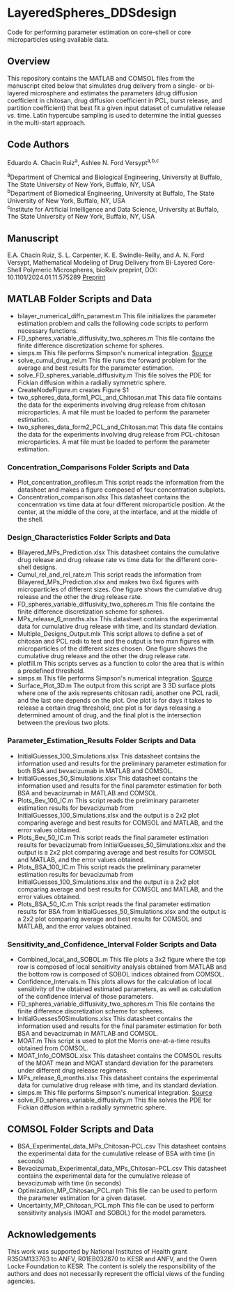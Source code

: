 # LayeredSpheres_DDSdesign
Code for performing parameter estimation on core-shell or core microparticles using available data.


## Overview
This repository contains the MATLAB and COMSOL files from the manuscript cited below that simulates drug delivery from a single- or bi-layered microsphere and estimates the parameters (drug diffusion coefficient in chitosan, drug diffusion coefficient in PCL, burst release, and partition coefficient) that best fit a given input dataset of cumulative release vs. time. Latin hypercube sampling is used to determine the initial guesses in the multi-start approach.

## Code Authors
Eduardo A. Chacin Ruiz<sup>a</sup>,  Ashlee N. Ford Versypt<sup>a,b,c</sup>

<sup>a</sup>Department of Chemical and Biological Engineering, University at Buffalo, The State University of New York, Buffalo, NY, USA<br/>
<sup>b</sup>Department of Biomedical Engineering, University at Buffalo, The State University of New York, Buffalo, NY, USA<br/>
<sup>c</sup>Institute for Artificial Intelligence and Data Science, University at Buffalo, The State University of New York, Buffalo, NY, USA<br/>

## Manuscript
E.A. Chacin Ruiz, S. L. Carpenter, K. E. Swindle-Reilly, and A. N. Ford Versypt, Mathematical Modeling of Drug Delivery from Bi-Layered Core-Shell Polymeric Microspheres, bioRxiv preprint, DOI: 10.1101/2024.01.11.575289 [Preprint](https://doi.org/10.1101/2024.01.11.575289)

## MATLAB Folder Scripts and Data
* bilayer_numerical_diffn_paramest.m This file initializes the parameter estimation problem and calls the following code scripts to perform necessary functions.
* FD_spheres_variable_diffusivity_two_spheres.m This file contains the finite difference discretization scheme for spheres.
* simps.m This file performs Simpson's numerical integration. [Source](https://www.mathworks.com/matlabcentral/fileexchange/25754-simpson-s-rule-for-numerical-integration)
* solve_cumul_drug_rel.m This file runs the forward problem for the average and best results for the parameter estimation.
* solve_FD_spheres_variable_diffusivity.m This file solves the PDE for Fickian diffusion within a radially symmetric sphere.
* CreateNodeFigure.m creates Figure S1
* two_spheres_data_form1_PCL_and_Chitosan.mat This data file contains the data for the experiments involving drug release from chitosan microparticles. A mat file must be loaded to perform the parameter estimation.
* two_spheres_data_form2_PCL_and_Chitosan.mat This data file contains the data for the experiments involving drug release from PCL-chitosan microparticles. A mat file must be loaded to perform the parameter estimation.

### Concentration_Comparisons Folder Scripts and Data
* Plot_concentration_profiles.m This script reads the information from the datasheet and makes a figure composed of four concentration subplots.
* Concentration_comparison.xlsx This datasheet contains the concentration vs time data at four different microparticle position. At the center, at the middle of the core, at the interface, and at the middle of the shell.

### Design_Characteristics Folder Scripts and Data
* Bilayered_MPs_Prediction.xlsx This datasheet contains the cumulative drug release and drug release rate vs time data for the different core-shell designs.
* Cumul_rel_and_rel_rate.m This script reads the information from Bilayered_MPs_Prediction.xlsx and makes two 6x4 figures with microparticles of different sizes. One figure shows the cumulative drug release and the other the drug release rate.
* FD_spheres_variable_diffusivity_two_spheres.m This file contains the finite difference discretization scheme for spheres.
* MPs_release_6_months.xlsx This datasheet contains the experimental data for cumulative drug release with time, and its standard deviation.
* Multiple_Designs_Output.mlx This script allows to define a set of chitosan and PCL radii to test and the output is two mxn figures with microparticles of the different sizes chosen. One figure shows the cumulative drug release and the other the drug release rate.
* plotfill.m This scripts serves as a function to color the area that is within a predefined threshold.
* simps.m This file performs Simpson's numerical integration. [Source](https://www.mathworks.com/matlabcentral/fileexchange/25754-simpson-s-rule-for-numerical-integration)
* Surface_Plot_3D.m The output from this script are 3 3D surface plots where one of the axis represents chitosan radii, another one PCL radii, and the last one depends on the plot. One plot is for days it takes to release a certain drug threshold, one plot is for days releasing a determined amount of drug, and the final plot is the intersection between the previous two plots.

### Parameter_Estimation_Results Folder Scripts and Data
* InitialGuesses_100_Simulations.xlsx This datasheet contains the information used and results for the preliminary parameter estimation for both BSA and bevacizumab in MATLAB and COMSOL.
* InitialGuesses_50_Simulations.xlsx This datasheet contains the information used and results for the final parameter estimation for both BSA and bevacizumab in MATLAB and COMSOL.
* Plots_Bev_100_IC.m This script reads the preliminary parameter estimation results for bevacizumab from InitialGuesses_100_Simulations.xlsx and the output is a 2x2 plot comparing average and best results for COMSOL and MATLAB, and the error values obtained.
* Plots_Bev_50_IC.m This script reads the final parameter estimation results for bevacizumab from InitialGuesses_50_Simulations.xlsx and the output is a 2x2 plot comparing average and best results for COMSOL and MATLAB, and the error values obtained.
* Plots_BSA_100_IC.m This script reads the preliminary parameter estimation results for bevacizumab from InitialGuesses_100_Simulations.xlsx and the output is a 2x2 plot comparing average and best results for COMSOL and MATLAB, and the error values obtained.
* Plots_BSA_50_IC.m This script reads the final parameter estimation results for BSA from InitialGuesses_50_Simulations.xlsx and the output is a 2x2 plot comparing average and best results for COMSOL and MATLAB, and the error values obtained.

### Sensitivity_and_Confidence_Interval Folder Scripts and Data
* Combined_local_and_SOBOL.m This file plots a 3x2 figure where the top row is composed of local sensitivity analysis obtained from MATLAB and the bottom row is composed of SOBOL indices obtained from COMSOL.
* Confidence_Intervals.m This plots allows for the calculation of local sensitivity of the obtained estimated parameters, as well as calculation of the confidence interval of those parameters.
* FD_spheres_variable_diffusivity_two_spheres.m This file contains the finite difference discretization scheme for spheres.
* InitialGuesses50Simulations.xlsx This datasheet contains the information used and results for the final parameter estimation for both BSA and bevacizumab in MATLAB and COMSOL.
* MOAT.m This script is used to plot the Morris one-at-a-time results obtained from COMSOL.
* MOAT_Info_COMSOL.xlsx This datasheet contains the COMSOL results of the MOAT mean and MOAT standard deviation for the parameters under different drug release regimens.
* MPs_release_6_months.xlsx This datasheet contains the experimental data for cumulative drug release with time, and its standard deviation.
* simps.m This file performs Simpson's numerical integration. [Source](https://www.mathworks.com/matlabcentral/fileexchange/25754-simpson-s-rule-for-numerical-integration)
* solve_FD_spheres_variable_diffusivity.m This file solves the PDE for Fickian diffusion within a radially symmetric sphere.

## COMSOL Folder Scripts and Data
* BSA_Experimental_data_MPs_Chitosan-PCL.csv This datasheet contains the experimental data for the cumulative release of BSA with time (in seconds)
* Bevacizumab_Experimental_data_MPs_Chitosan-PCL.csv This datasheet contains the experimental data for the cumulative release of bevacizumab with time (in seconds)
* Optimization_MP_Chitosan_PCL.mph This file can be used to perform the parameter estimation for a given dataset.
* Uncertainty_MP_Chitosan_PCL.mph This file can be used to perform sensitivity analysis (MOAT and SOBOL) for the model parameters.

## Acknowledgements
This work was supported by National Institutes of Health grant R35GM133763 to ANFV, R01EB032870 to KESR and ANFV, and the Owen Locke Foundation to KESR. The content is solely the responsibility of the authors and does not necessarily represent the official views of the funding agencies.
